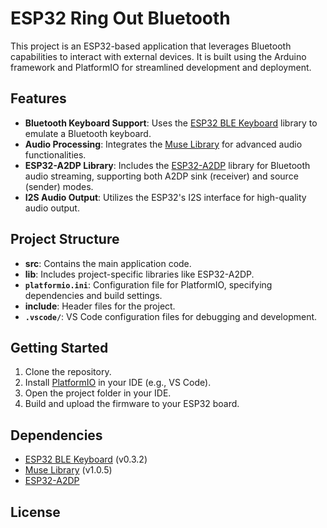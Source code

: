 # ESP32 Ring Out Bluetooth

This project is an ESP32-based application that leverages Bluetooth capabilities to interact with external devices. It is built using the Arduino framework and PlatformIO for streamlined development and deployment.

## Features

- **Bluetooth Keyboard Support**: Uses the [ESP32 BLE Keyboard](https://platformio.org/lib/show/11416/ESP32%20BLE%20Keyboard) library to emulate a Bluetooth keyboard.
- **Audio Processing**: Integrates the [Muse Library](https://platformio.org/lib/show/12345/Muse_library) for advanced audio functionalities.
- **ESP32-A2DP Library**: Includes the [ESP32-A2DP](https://github.com/pschatzmann/ESP32-A2DP) library for Bluetooth audio streaming, supporting both A2DP sink (receiver) and source (sender) modes.
- **I2S Audio Output**: Utilizes the ESP32's I2S interface for high-quality audio output.

## Project Structure

- **src**: Contains the main application code.
- **lib**: Includes project-specific libraries like ESP32-A2DP.
- **`platformio.ini`**: Configuration file for PlatformIO, specifying dependencies and build settings.
- **include**: Header files for the project.
- **`.vscode/`**: VS Code configuration files for debugging and development.

## Getting Started

1. Clone the repository.
2. Install [PlatformIO](https://platformio.org/) in your IDE (e.g., VS Code).
3. Open the project folder in your IDE.
4. Build and upload the firmware to your ESP32 board.

## Dependencies

- [ESP32 BLE Keyboard](https://platformio.org/lib/show/11416/ESP32%20BLE%20Keyboard) (v0.3.2)
- [Muse Library](https://platformio.org/lib/show/12345/Muse_library) (v1.0.5)
- [ESP32-A2DP](https://github.com/pschatzmann/ESP32-A2DP)

## License
